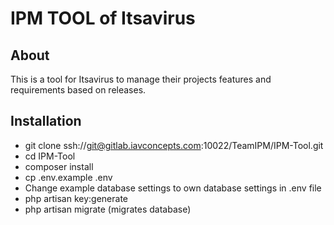 IPM TOOL of Itsavirus
=====================
About
-----
This is a tool for Itsavirus to manage their projects features and requirements based on releases.



Installation
------------
- git clone ssh://git@gitlab.iavconcepts.com:10022/TeamIPM/IPM-Tool.git
- cd IPM-Tool
- composer install
- cp .env.example .env
- Change example database settings to own database settings in .env file
- php artisan key:generate
- php artisan migrate (migrates database)

